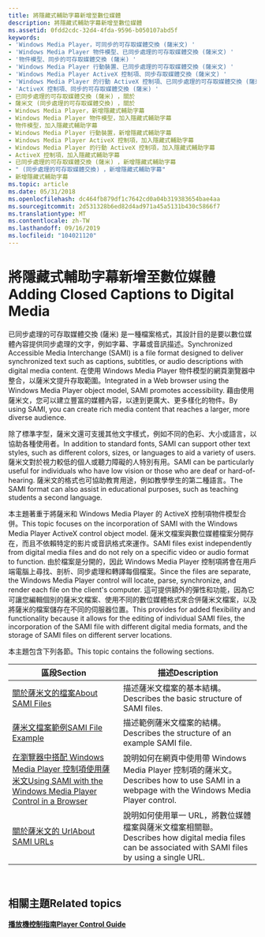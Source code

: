 ```yaml
---
title: 將隱藏式輔助字幕新增至數位媒體
description: 將隱藏式輔助字幕新增至數位媒體
ms.assetid: 0fdd2cdc-32d4-4fda-9596-b050107abd5f
keywords:
- 'Windows Media Player，可同步的可存取媒體交換 (薩米文) '
- 'Windows Media Player 物件模型、已同步處理的可存取媒體交換 (薩米文) '
- '物件模型、同步的可存取媒體交換 (薩米) '
- 'Windows Media Player 行動裝置、已同步處理的可存取媒體交換 (薩米文) '
- 'Windows Media Player ActiveX 控制項、同步存取媒體交換 (薩米文) '
- 'Windows Media Player 的行動 ActiveX 控制項、已同步處理的可存取媒體交換 (薩米文) '
- 'ActiveX 控制項、同步的可存取媒體交換 (薩米) '
- 已同步處理的可存取媒體交換 (薩米) ，關於
- 薩米文 (同步處理的可存取媒體交換) ，關於
- Windows Media Player，新增隱藏式輔助字幕
- Windows Media Player 物件模型，加入隱藏式輔助字幕
- 物件模型，加入隱藏式輔助字幕
- Windows Media Player 行動裝置，新增隱藏式輔助字幕
- Windows Media Player ActiveX 控制項，加入隱藏式輔助字幕
- Windows Media Player 的行動 ActiveX 控制項，加入隱藏式輔助字幕
- ActiveX 控制項，加入隱藏式輔助字幕
- 已同步處理的可存取媒體交換 (薩米) ，新增隱藏式輔助字幕
- " (同步處理的可存取媒體交換) ，新增隱藏式輔助字幕"
- 新增隱藏式輔助字幕
ms.topic: article
ms.date: 05/31/2018
ms.openlocfilehash: dc464fb879df1c7642cd0a04b319383654bae4aa
ms.sourcegitcommit: 2d531328b6ed82d4ad971a45a5131b430c5866f7
ms.translationtype: MT
ms.contentlocale: zh-TW
ms.lasthandoff: 09/16/2019
ms.locfileid: "104021120"
---
```

# <a name="adding-closed-captions-to-digital-media"></a><span data-ttu-id="0dd4e-122">將隱藏式輔助字幕新增至數位媒體</span><span class="sxs-lookup"><span data-stu-id="0dd4e-122">Adding Closed Captions to Digital Media</span></span>

<span data-ttu-id="0dd4e-123">已同步處理的可存取媒體交換 (薩米) 是一種檔案格式，其設計目的是要以數位媒體內容提供同步處理的文字，例如字幕、字幕或音訊描述。</span><span class="sxs-lookup"><span data-stu-id="0dd4e-123">Synchronized Accessible Media Interchange (SAMI) is a file format designed to deliver synchronized text such as captions, subtitles, or audio descriptions with digital media content.</span></span> <span data-ttu-id="0dd4e-124">在使用 Windows Media Player 物件模型的網頁瀏覽器中整合，以薩米文提升存取範圍。</span><span class="sxs-lookup"><span data-stu-id="0dd4e-124">Integrated in a Web browser using the Windows Media Player object model, SAMI promotes accessibility.</span></span> <span data-ttu-id="0dd4e-125">藉由使用薩米文，您可以建立豐富的媒體內容，以達到更廣大、更多樣化的物件。</span><span class="sxs-lookup"><span data-stu-id="0dd4e-125">By using SAMI, you can create rich media content that reaches a larger, more diverse audience.</span></span>

<span data-ttu-id="0dd4e-126">除了標準字型，薩米文還可支援其他文字樣式，例如不同的色彩、大小或語言，以協助各種使用者。</span><span class="sxs-lookup"><span data-stu-id="0dd4e-126">In addition to standard fonts, SAMI can support other text styles, such as different colors, sizes, or languages to aid a variety of users.</span></span> <span data-ttu-id="0dd4e-127">薩米文對於視力較低的個人或聽力障礙的人特別有用。</span><span class="sxs-lookup"><span data-stu-id="0dd4e-127">SAMI can be particularly useful for individuals who have low vision or those who are deaf or hard-of-hearing.</span></span> <span data-ttu-id="0dd4e-128">薩米文的格式也可協助教育用途，例如教學學生的第二種語言。</span><span class="sxs-lookup"><span data-stu-id="0dd4e-128">The SAMI format can also assist in educational purposes, such as teaching students a second language.</span></span>

<span data-ttu-id="0dd4e-129">本主題著重于將薩米和 Windows Media Player 的 ActiveX 控制項物件模型合併。</span><span class="sxs-lookup"><span data-stu-id="0dd4e-129">This topic focuses on the incorporation of SAMI with the Windows Media Player ActiveX control object model.</span></span> <span data-ttu-id="0dd4e-130">薩米文檔案與數位媒體檔案分開存在，而且不依賴特定的影片或音訊格式來運作。</span><span class="sxs-lookup"><span data-stu-id="0dd4e-130">SAMI files exist independently from digital media files and do not rely on a specific video or audio format to function.</span></span> <span data-ttu-id="0dd4e-131">由於檔案是分開的，因此 Windows Media Player 控制項將會在用戶端電腦上尋找、剖析、同步處理和轉譯每個檔案。</span><span class="sxs-lookup"><span data-stu-id="0dd4e-131">Since the files are separate, the Windows Media Player control will locate, parse, synchronize, and render each file on the client's computer.</span></span> <span data-ttu-id="0dd4e-132">這可提供額外的彈性和功能，因為它可讓您編輯個別的薩米文檔案、使用不同的數位媒體格式來合併薩米文檔案，以及將薩米的檔案儲存在不同的伺服器位置。</span><span class="sxs-lookup"><span data-stu-id="0dd4e-132">This provides for added flexibility and functionality because it allows for the editing of individual SAMI files, the incorporation of the SAMI file with different digital media formats, and the storage of SAMI files on different server locations.</span></span>

<span data-ttu-id="0dd4e-133">本主題包含下列各節。</span><span class="sxs-lookup"><span data-stu-id="0dd4e-133">This topic contains the following sections.</span></span>



| <span data-ttu-id="0dd4e-134">區段</span><span class="sxs-lookup"><span data-stu-id="0dd4e-134">Section</span></span>                                                                                                                            | <span data-ttu-id="0dd4e-135">描述</span><span class="sxs-lookup"><span data-stu-id="0dd4e-135">Description</span></span>                                                                                |
|------------------------------------------------------------------------------------------------------------------------------------|--------------------------------------------------------------------------------------------|
| [<span data-ttu-id="0dd4e-136">關於薩米文的檔案</span><span class="sxs-lookup"><span data-stu-id="0dd4e-136">About SAMI Files</span></span>](about-sami-files.md)                                                                                           | <span data-ttu-id="0dd4e-137">描述薩米文檔案的基本結構。</span><span class="sxs-lookup"><span data-stu-id="0dd4e-137">Describes the basic structure of SAMI files.</span></span>                                               |
| [<span data-ttu-id="0dd4e-138">薩米文檔案範例</span><span class="sxs-lookup"><span data-stu-id="0dd4e-138">SAMI File Example</span></span>](sami-file-example.md)                                                                                         | <span data-ttu-id="0dd4e-139">描述範例薩米文檔案的結構。</span><span class="sxs-lookup"><span data-stu-id="0dd4e-139">Describes the structure of an example SAMI file.</span></span>                                           |
| [<span data-ttu-id="0dd4e-140">在瀏覽器中搭配 Windows Media Player 控制項使用薩米文</span><span class="sxs-lookup"><span data-stu-id="0dd4e-140">Using SAMI with the Windows Media Player Control in a Browser</span></span>](using-sami-with-the-windows-media-player-control-in-a-browser.md) | <span data-ttu-id="0dd4e-141">說明如何在網頁中使用帶 Windows Media Player 控制項的薩米文。</span><span class="sxs-lookup"><span data-stu-id="0dd4e-141">Describes how to use SAMI in a webpage with the Windows Media Player control.</span></span>              |
| [<span data-ttu-id="0dd4e-142">關於薩米文的 Url</span><span class="sxs-lookup"><span data-stu-id="0dd4e-142">About SAMI URLs</span></span>](about-sami-urls.md)                                                                                             | <span data-ttu-id="0dd4e-143">說明如何使用單一 URL，將數位媒體檔案與薩米文檔案相關聯。</span><span class="sxs-lookup"><span data-stu-id="0dd4e-143">Describes how digital media files can be associated with SAMI files by using a single URL.</span></span> |



 

## <a name="related-topics"></a><span data-ttu-id="0dd4e-144">相關主題</span><span class="sxs-lookup"><span data-stu-id="0dd4e-144">Related topics</span></span>

<dl> <dt>

[<span data-ttu-id="0dd4e-145">**播放機控制指南**</span><span class="sxs-lookup"><span data-stu-id="0dd4e-145">**Player Control Guide**</span></span>](player-control-guide.md)
</dt> </dl>

 

 




